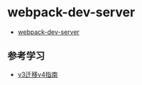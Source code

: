 # webpack-dev-server

- [webpack-dev-server](https://github.com/webpack/webpack-dev-server)

## 参考学习

- [v3迁移v4指南](https://github.com/webpack/webpack-dev-server/blob/master/migration-v4.md)
